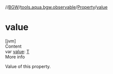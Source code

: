 //[BGW](../../../index.md)/[tools.aqua.bgw.observable](../index.md)/[Property](index.md)/[value](value.md)



# value  
[jvm]  
Content  
var [value](value.md): [T](index.md)  
More info  


Value of this property.

  



